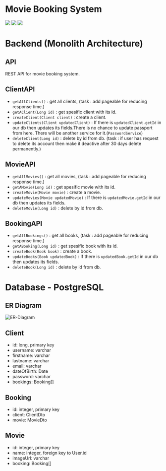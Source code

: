 # Movie Booking System



<img src ="https://img.shields.io/github/repo-size/OmerAran/booking?color=succeess&label=Size"> <img src="https://img.shields.io/github/directory-file-count/OmerAran/booking/Backend/Modules?color=yellow&label=%20Backend%20Modules"> <img src="https://img.shields.io/github/directory-file-count/OmerAran/booking/Frontend?color=orange&label=%20Frontend%20Modules"> 


<!-- # Frontend

## User App

### Sign Up

![Register](https://github.com/omeraran/booking/blob/main/res/localhost_4200_register.png)

### Sign In

![Login](https://github.com/omeraran/booking/blob/main/res/localhost_4200_login.png)

### Dashboard

![Dashboard](https://github.com/omeraran/booking/blob/main/res/localhost_4200_dashboard.png)
-->
# Backend (Monolith Architecture)

## API

REST API for movie booking system.


## ClientAPI
* `getAllClients()` : get all clients, (task : add pageable for reducing response time.)
* `getAClient(Long id)` : get spesific client with its id.
* `createClient(Client client)` : create a client.
* `updateClients(Client updatedClient)` : If there is `updatedClient.getId` in our db then updates its fields.There is no chance to update passport from here. There will be another service for it.(`PasswordService`)
* `deleteClient(Long id)` : delete by id from db. (task : if user has request to delete its account then make it deactive after 30 days delete permanently.)


## MovieAPI
* `getAllMovies()` : get all movies, (task : add pageable for reducing response time.)
* `getAMovie(Long id)` : get spesific movie with its id.
* `createMovie(Movie movie)` : create a movie.
* `updateMovies(Movie updatedMovie)` : If there is `updatedMovie.getId` in our db then updates its fields.
*  `deleteMovie(Long id)` : delete by id from db.


## BookingAPI
* `getAllBookings()` : get all books, (task : add pageable for reducing response time.)
* `getABooking(Long id)` : get spesific book with its id.
* `createBook(Book book)` : create a book.
* `updateBooks(Book updatedBook)` : If there is `updatedBook.getId` in our db then updates its fields.
*  `deleteBook(Long id)` : delete by id from db.



# Database  - PostgreSQL

## ER Diagram

![ER-Diagram](https://github.com/omeraran/booking/blob/main/res/ER.jpeg)

## Client
- id: long, primary key
- username: varchar
- firstname: varchar
- lastname: varchar
- email: varchar
- dateOfBirth: Date
- password: varchar
- bookings: Booking[]

## Booking
- id: integer, primary key
- client: ClientDto
- movie: MovieDto

## Movie
- id: integer, primary key
- name: integer, foreign key to User.id
- imageUrl: varchar
- booking: Booking[]
